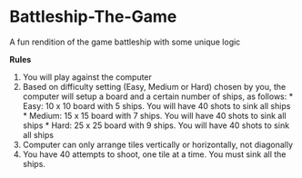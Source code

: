 # Battleship-The-Game
A fun rendition of the game battleship with some unique logic

**Rules**

1. You will play against the computer
2. Based on difficulty setting (Easy, Medium or Hard) chosen by you, the computer will setup a board and a certain number of ships, as follows:
       * Easy: 10 x 10 board with 5 ships. You will have 40 shots to sink all ships
       * Medium: 15 x 15 board with 7 ships. You will have 40 shots to sink all ships
       * Hard: 25 x 25 board with 9 ships. You will have 40 shots to sink all ships
3. Computer can only arrange tiles vertically or horizontally, not diagonally
4. You have 40 attempts to shoot, one tile at a time. You must sink all the ships.
